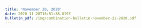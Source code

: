 ```yaml
---
title: 'November 20, 2020'
date: 2020-11-20T16:51:38.819Z
bulletin_pdf: /img/combination-bulletin-november-22-2020.pdf
---
```


